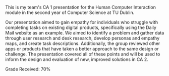 This is my team's CA 1 presentation for the Human Computer Interaction module in the second year of Computer Science at TU Dublin.

Our presentation aimed to gain empathy for individuals who struggle with completing tasks on existing digital products, specifically using the Daily Mail website as an example. We aimed to identify a problem and gather data through user research and desk research, develop personas and empathy maps, and create task descriptions. Additionally, the group reviewed other apps or products that have taken a better approach to the same design or challenge. The presentation covered all of these points and will be used to inform the design and evaluation of new, improved solutions in CA 2.

Grade Received: 70%
